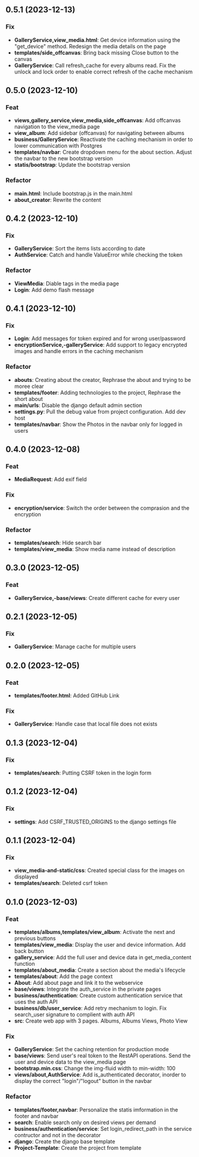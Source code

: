 ## 0.5.1 (2023-12-13)

### Fix

- **GalleryService,view_media.html**: Get device information using the "get_device" method. Redesign the media details on the page
- **templates/side_offcanvas**: Bring back missing Close button to the canvas
- **GalleryService**: Call refresh_cache for every albums read. Fix the unlock and lock order to enable correct refresh of the cache mechanism

## 0.5.0 (2023-12-10)

### Feat

- **views,gallery_service,view_media,side_offcanvas**: Add offcanvas navigation to the view_media page
- **view_album**: Add sidebar (offcanvas) for navigating between albums
- **business/GalleryService**: Reactivate the caching mechanism in order to lower communication with Postgres
- **templates/navbar**: Create dropdown menu for the about section. Adjust the navbar to the new bootstrap version
- **statis/bootstrap**: Update the bootstrap version

### Refactor

- **main.html**: Include bootstrap.js in the main.html
- **about_creator**: Rewrite the content

## 0.4.2 (2023-12-10)

### Fix

- **GalleryService**: Sort the items lists according to date
- **AuthService**: Catch and handle ValueError while checking the token

### Refactor

- **ViewMedia**: Diable tags in the media page
- **Login**: Add demo flash message

## 0.4.1 (2023-12-10)

### Fix

- **Login**: Add messages for token expired and for wrong user/password
- **encryptionService,-galleryService**: Add support to legacy encrypted images and handle errors in the caching mechanism

### Refactor

- **abouts**: Creating about the creator, Rephrase the about and trying to be moree clear
- **templates/footer**: Adding technologies to the project, Rephrase the short about
- **main/urls**: Disable the django default admin section
- **settings.py**: Pull the debug value from project configuration. Add dev host
- **templates/navbar**: Show the Photos in the navbar only for logged in users

## 0.4.0 (2023-12-08)

### Feat

- **MediaRequest**: Add exif field

### Fix

- **encryption/service**: Switch the order between the comprasion and the encryption

### Refactor

- **templates/search**: Hide search bar
- **templates/view_media**: Show media name instead of description

## 0.3.0 (2023-12-05)

### Feat

- **GalleryService,-base/views**: Create different cache for every user

## 0.2.1 (2023-12-05)

### Fix

- **GalleryService**: Manage cache for multiple users

## 0.2.0 (2023-12-05)

### Feat

- **templates/footer.html**: Added GitHub Link

### Fix

- **GalleryService**: Handle case that local file does not exists

## 0.1.3 (2023-12-04)

### Fix

- **templates/search**: Putting CSRF token in the login form

## 0.1.2 (2023-12-04)

### Fix

- **settings**: Add CSRF_TRUSTED_ORIGINS to the django settings file

## 0.1.1 (2023-12-04)

### Fix

- **view_media-and-static/css**: Created special class for the images on displayed
- **templates/search**: Deleted csrf token

## 0.1.0 (2023-12-03)

### Feat

- **templates/albums,templates/view_album**: Activate the next and previous buttons
- **templates/view_media**: Display the user and device information. Add back button
- **gallery_service**: Add the full user and device data in get_media_content function
- **templates/about_media**: Create a section about the media's lifecycle
- **templates/about**: Add the page context
- **About**: Add about page and link it to the webservice
- **base/views**: Integrate the auth_service in the private pages
- **business/authentication**: Create custom authentication service that uses the auth API
- **business/db/user_service**: Add retry mechanism to login. Fix search_user signature to complient with auth API
- **src**: Create web app with 3 pages. Albums, Albums Views, Photo View

### Fix

- **GalleryService**: Set the caching retention for production mode
- **base/views**: Send user's real token to the RestAPI operations. Send the user and device data to the view_media page
- **bootstrap.min.css**: Change the img-fluid width to min-width: 100
- **views/about,AuthService**: Add is_authenticated decorator, inorder to display the correct "login"/"logout" button in the navbar

### Refactor

- **templates/footer,navbar**: Personalize the statis imformation in the footer and navbar
- **search**: Enable search only on desired views per demand
- **business/authentication/service**: Set login_redirect_path in the service contructor and not in the decorator
- **django**: Create the django base template
- **Project-Template**: Create the project from template
